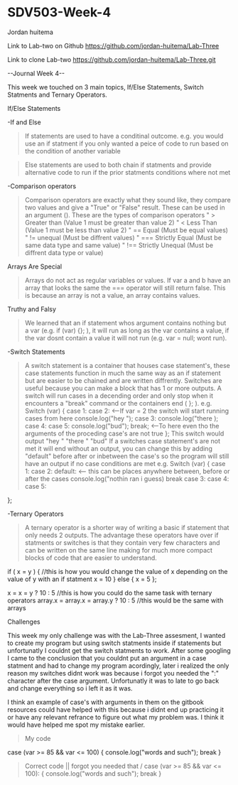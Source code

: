 # SDV503-Week-4
Jordan huitema

Link to Lab-two on Github
https://github.com/jordan-huitema/Lab-Three

Link to clone Lab-two 
https://github.com/jordan-huitema/Lab-Three.git

--Journal Week 4--

This week we touched on 3 main topics, If/Else Statements, Switch Statments and Ternary Operators.

If/Else Statements

-If and Else

>If statements are used to have a conditinal outcome. e.g. you would use an if statment if you only wanted a peice of code to run based on the condition of another variable

>Else statements are used to both chain if statments and provide alternative code to run if the prior statments conditions where not met

-Comparison operators

>Comparison operators are exactly what they sound like, they compare two values and give a "True" or "False" result. These can be used in an argument (). These are the types of comparison operators
"   >   Greater than        (Value 1 must be greater than value 2)
"   <   Less Than           (Value 1 must be less than value 2)
"   ==  Equal               (Must be equal values)
"   !=  unequal             (Must be diffrent values)
"   === Strictly Equal      (Must be same data type and same value)
"   !== Strictly Unequal    (Must be diffrent data type or value)  

Arrays Are Special

>Arrays do not act as regular variables or values. If var a and b have an array that looks the same the === operator will still return false. This is because an array is not a value, an array contains values.

Truthy and Falsy

>We learned that an if statement whos argument contains nothing but a var (e.g. if (var) {}; ), it will run as long as the var contains a value, if the var dosnt contain a value it will not run (e.g. var = null; wont run).

-Switch Statements 

>A switch statement is a container that houses case statement's, these case statements function in much the same way as an if statement but are easier to be chained and are written diffrently. Switches are useful because you can make a block that has 1 or more outputs. A switch will run cases in a decending order and only stop when it encounters a "break" command or the containers end ( }; ).
e.g.
Switch (var) {
    case 1:
    case 2:                 <--If var = 2 the switch will start running cases from here 
        console.log("hey ");
    case 3:
        console.log("there );
    case 4:
    case 5:
        console.log("bud");
        break;               <--To here even tho the arguments of the proceding case's are not true
};                              This switch would output "hey " "there " "bud" 
>If a switches case statement's are not met it will end without an output, you can change this by adding "default" before after or inbetween the case's so the program will still have an output if no case conditions are met
e.g.
Switch (var) {
    case 1:
    case 2:
    default:                <-- this can be places anywhere between, before or after the cases
        console.log("nothin ran i guess)
        break
    case 3:
    case 4:
    case 5:
    
};

-Ternary Operators

>A ternary operator is a shorter way of writing a basic if statement that only needs 2 outputs. The advantage these operators have over if statments or switches is that they contain very few characters and can be written on the same line making for much more compact blocks of code that are easier to understand.

if ( x = y ) {                              //this is how you would change the value of x depending on the value of y with an if statment
     x = 10 
    } else {
    x = 5 
    };      

x = x = y ? 10 : 5                          //this is how you could do the same task with ternary operators
array.x = array.x = array.y ? 10 : 5        //this would be the same with arrays

Challenges

This week my only challenge was with the Lab-Three assesment, I wanted to create my program but using switch statments inside if statements but unfortunatly I couldnt get the switch statments to work. After some googling I came to the conclusion that you couldnt put an argument in a case statment and had to change my program acordingly, later i realized the only reason my switches didnt work was because i forgot you needed the ":" character after the case argument. Unfortunatly it was to late to go back and change everything so i left it as it was. 

I think an example of case's with arguments in them on the gitbook resources could have helped with this because i didnt end up practicing it or have any relevant refrance to figure out what my problem was. I think it would have helped me spot my mistake earlier.

>My code

case (var >= 85 && var <= 100) {
    console.log("words and such");
    break
}

>Correct code                 || forgot you needed that
                              \/
case (var >= 85 && var <= 100): {
    console.log("words and such");
    break
}